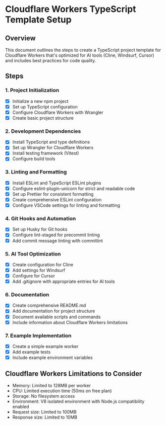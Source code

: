# Cloudflare Workers TypeScript Template Setup

## Overview

This document outlines the steps to create a TypeScript project template for Cloudflare Workers that's optimized for AI tools (Cline, Windsurf, Cursor) and includes best practices for code quality.

## Steps

### 1. Project Initialization

- [x] Initialize a new npm project
- [x] Set up TypeScript configuration
- [x] Configure Cloudflare Workers with Wrangler
- [x] Create basic project structure

### 2. Development Dependencies

- [x] Install TypeScript and type definitions
- [x] Set up Wrangler for Cloudflare Workers
- [x] Install testing framework (Vitest)
- [x] Configure build tools

### 3. Linting and Formatting

- [x] Install ESLint and TypeScript ESLint plugins
- [x] Configure eslint-plugin-unicorn for strict and readable code
- [x] Set up Prettier for consistent formatting
- [x] Create comprehensive ESLint configuration
- [x] Configure VSCode settings for linting and formatting

### 4. Git Hooks and Automation

- [x] Set up Husky for Git hooks
- [x] Configure lint-staged for precommit linting
- [x] Add commit message linting with commitlint

### 5. AI Tool Optimization

- [x] Create configuration for Cline
- [x] Add settings for Windsurf
- [x] Configure for Cursor
- [x] Add .gitignore with appropriate entries for AI tools

### 6. Documentation

- [x] Create comprehensive README.md
- [x] Add documentation for project structure
- [x] Document available scripts and commands
- [x] Include information about Cloudflare Workers limitations

### 7. Example Implementation

- [x] Create a simple example worker
- [x] Add example tests
- [x] Include example environment variables

## Cloudflare Workers Limitations to Consider

- Memory: Limited to 128MB per worker
- CPU: Limited execution time (50ms on free plan)
- Storage: No filesystem access
- Environment: V8 isolated environment with Node.js compatibility enabled
- Request size: Limited to 100MB
- Response size: Limited to 10MB
